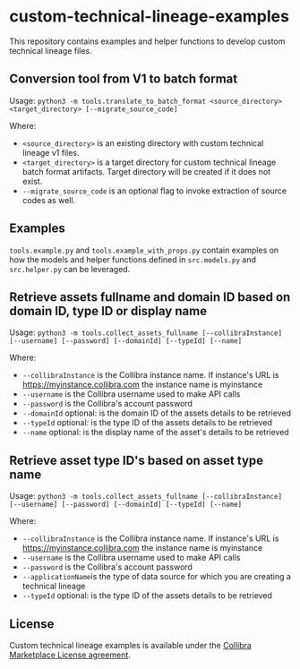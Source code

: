 # custom-technical-lineage-examples

This repository contains examples and helper functions to develop custom technical lineage files.

## Conversion tool from V1 to batch format

Usage:
```python3 -m tools.translate_to_batch_format <source_directory> <target_directory> [--migrate_source_code]```

Where:
 * `<source_directory>` is an existing directory with custom technical lineage v1 files.
 * `<target_directory>` is a target directory for custom technical lineage batch format artifacts. Target directory will be created if it does not exist.
 * `--migrate_source_code` is an optional flag to invoke extraction of source codes as well.

## Examples

`tools.example.py` and `tools.example_with_props.py` contain examples on how the models and helper functions defined in `src.models.py` and `src.helper.py` can be leveraged.

## Retrieve assets fullname and domain ID based on domain ID, type ID or display name

Usage: 
```python3 -m tools.collect_assets_fullname [--collibraInstance] [--username] [--password] [--domainId] [--typeId] [--name]```

Where:
* `--collibraInstance` is the Collibra instance name. If instance's URL is https://myinstance.collibra.com the instance name is myinstance
* `--username` is the Collibra username used to make API calls
* `--password` is the Collibra's account password
* `--domainId` optional: is the domain ID of the assets details to be retrieved
* `--typeId` optional: is the type ID of the assets details to be retrieved
* `--name` optional: is the display name of the asset's details to be retrieved

## Retrieve asset type ID's based on asset type name 

Usage: 
```python3 -m tools.collect_assets_fullname [--collibraInstance] [--username] [--password] [--domainId] [--typeId] [--name]```

Where:
* `--collibraInstance` is the Collibra instance name. If instance's URL is https://myinstance.collibra.com the instance name is myinstance
* `--username` is the Collibra username used to make API calls
* `--password` is the Collibra's account password
* `--applicationName`is the type of data source for which you are creating a technical lineage
* `--typeId` optional: is the type ID of the assets details to be retrieved


## License

Custom technical lineage examples is available under the [Collibra Marketplace License agreement](https://www.collibra.com/us/en/legal/documents/collibra-marketplace-license-agreement).
